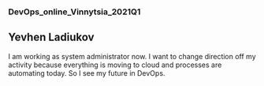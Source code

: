 ### DevOps_online_Vinnytsia_2021Q1
## Yevhen Ladiukov
I am working as system administrator now. I want to change direction off my activity because everything is moving to cloud and processes are automating today. So I see my future in DevOps.
